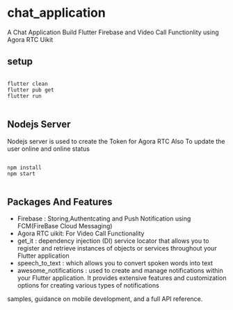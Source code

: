 # chat_application

A Chat Application Build Flutter Firebase and Video Call Functionlity using Agora RTC Uikit

## setup
<pre>
<code>
flutter clean
flutter pub get
flutter run
</code>
</pre>


## Nodejs Server
Nodejs server is used to create the Token for Agora RTC Also To update the user online and online status

<pre>
<code>
npm install 
npm start
</code>
</pre>



## Packages And Features
 <ul>
     <li>Firebase : Storing,Authentcating and Push Notification using FCM(FireBase Cloud Messaging)</li>
     <li>Agora RTC uikit: For Video Call Functionality</li>
     <li>get_it : dependency injection (DI) service locator that allows you to register and retrieve instances of objects or services throughout your Flutter application</li>
     <li>speech_to_text : which allows you to convert spoken words into text</li>
     <li>  awesome_notifications : used to create and manage notifications within your Flutter application. It provides extensive features and customization options for creating various types of notifications</li>
 </ul>




samples, guidance on mobile development, and a full API reference.
